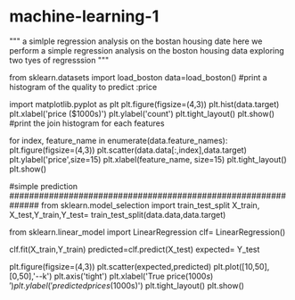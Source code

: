 # machine-learning-1

"""
a simlple regression analysis on the bostan housing date
here we perform a simple regression analysis on the boston housing
data exploring two tyes of regresssion
"""


from sklearn.datasets import load_boston
data=load_boston()
#print a histogram of the quality to predict :price

import matplotlib.pyplot as plt
plt.figure(figsize=(4,3))
plt.hist(data.target)
plt.xlabel('price ($1000s)')
plt.ylabel('count')
plt.tight_layout()
plt.show()
#print the join histogram for each features

for index, feature_name in enumerate(data.feature_names):
    plt.figure(figsize=(4,3))
    plt.scatter(data.data[:,index],data.target)
    plt.ylabel('price',size=15)
    plt.xlabel(feature_name, size=15)
    plt.tight_layout()
    plt.show()

#simple prediction
##############################################################
from sklearn.model_selection import train_test_split
X_train, X_test,Y_train,Y_test= train_test_split(data.data,data.target)

from sklearn.linear_model import LinearRegression
clf= LinearRegression()

clf.fit(X_train,Y_train)
predicted=clf.predict(X_test)
expected= Y_test

plt.figure(figsize=(4,3))
plt.scatter(expected,predicted)
plt.plot([10,50],[0,50],'--k')
plt.axis('tight')
plt.xlabel('True price($1000s)')
plt.ylabel('predicted prices ($1000s)')
plt.tight_layout()
plt.show()

                                

